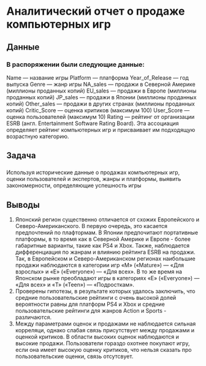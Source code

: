 # Аналитический отчет о продаже компьютерных игр

## Данные

### В распоряжении были следующие данные:

Name — название игры
Platform — платформа
Year_of_Release — год выпуска
Genre — жанр игры
NA_sales — продажи в Северной Америке (миллионы проданных копий)
EU_sales — продажи в Европе (миллионы проданных копий)
JP_sales — продажи в Японии (миллионы проданных копий)
Other_sales — продажи в других странах (миллионы проданных копий)
Critic_Score — оценка критиков (максимум 100)
User_Score — оценка пользователей (максимум 10)
Rating — рейтинг от организации ESRB (англ. Entertainment Software Rating Board). Эта ассоциация определяет рейтинг компьютерных игр и присваивает им подходящую возрастную категорию.

## Задача  

### 
Используя исторические данные о продажах компьютерных игр, оценки пользователей и экспертов, жанры и платформы, выявить закономерности, определяющие успешность игры

## Выводы

1. Японский регион существенно отличается от схожих Европейского и Северо-Американского. В первую очередь, это касается предпочтений по плафтормам. В Японии предпочитают портативные платформы, в то время как в Северной Америке и Европе - более габаритные варианты, такие как PS4 и Xbox. Также, наблюдается дифференциация по жанрам и влиянию рейтинга ESRB на продажи. Так, в Европейском и Северо-Американском регионах наибольшие продажи наблюдаются в категории игр «M» («Mature») — «Для взрослых» и «E» («Everyone») — «Для всех». В то же время на Японском рынке преобладают игры в категориях «E» («Everyone») — «Для всех» и «T» («Teen») — «Подросткам».
2. Проверены гипотезы, в результате которых удалось заключить, что средние пользовательские рейтинги с очень высокой долей вероятности равны для платформ PS4 и Xbox и средние пользовательские рейтинги для жанров Action и Sports - различаются.
3. Между параметрами оценок и продажами не наблюдается сильная корреляци, однако слабая связь присутствует между продажами и оценкой критиков. В области высоких оценок наблюдаются и высокие продажи. Пользователи гораздо охотнее покупают игру, если она имеет высокую оценку критиков, что нельзя сказать про пользовательские оценки, связь отсутсвует.


